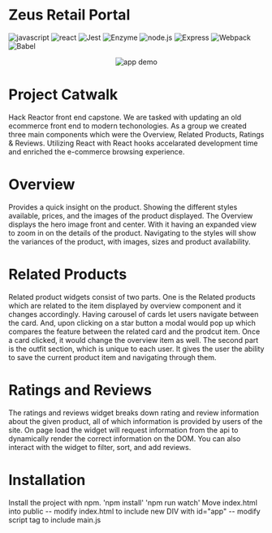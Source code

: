 # Zeus Retail Portal
![javascript](https://img.shields.io/badge/JavaScript-20232A?style=for-the-badge&logo=javascript&logoColor=F7DF1E)
![react](https://img.shields.io/badge/React-20232A?style=for-the-badge&logo=react&logoColor=61DAFB)
![Jest](https://img.shields.io/badge/-Jest-20232A?style=for-the-badge&logo=jest&logoColor=red)
![Enzyme](https://img.shields.io/badge/-Enzyme-20232A?style=for-the-badge&logo=testingLibrary&logoColor=red)
![node.js](https://img.shields.io/badge/Node.js-20232A?style=for-the-badge&logo=nodedotjs&logoColor=green)
![Express](https://img.shields.io/badge/-Express-20232A?style=for-the-badge&logo=express&logoColor=yellow)
![Webpack](https://img.shields.io/badge/-webpack-20232A?style=for-the-badge&logo=webpack&logoColor=blueviolet)
![Babel](https://img.shields.io/badge/-Babel-20232A?style=for-the-badge&logo=babel&logoColor=yellow)


<p align="center">
  <img alt="app demo" src="client/demo.gif">
</p>

# Project Catwalk
Hack Reactor front end capstone. We are tasked with updating an old ecommerce front end to modern techonologies. As a group we created three main components which were the Overview, Related Products, Ratings & Reviews. Utilizing React with React hooks accelarated development time and enriched the e-commerce browsing experience.

# Overview
Provides a quick insight on the product. Showing the different styles available, prices, and the images of the product displayed. The Overview displays the hero image front and center. With it having an expanded view to zoom in on the details of the product. Navigating to the styles will show the variances of the product, with images, sizes and product availability.

# Related Products
Related product widgets consist of two parts. One is the Related products which are related to the item displayed by overview component and it changes accordingly. Having carousel of cards let users navigate between the card. And, upon clicking on a star button a modal would pop up which compares the feature between the related card and the prodcut item. Once a card clicked, it would change the overview item as well.
The second part is the outfit section, which is unique to each user. It gives the user the ability to save the current product item and navigating through them.

# Ratings and Reviews
The ratings and reviews widget breaks down rating and review information about the given product, all of which information is provided by users of the site. On page load the widget will request information from the api to dynamically render the correct information on the DOM. You can also interact with the widget to filter, sort, and add reviews.

# Installation
Install the project with npm.
'npm install'
'npm run watch'
Move index.html into public
  -- modify index.html to include new DIV with id="app"
  -- modify script tag to include main.js


